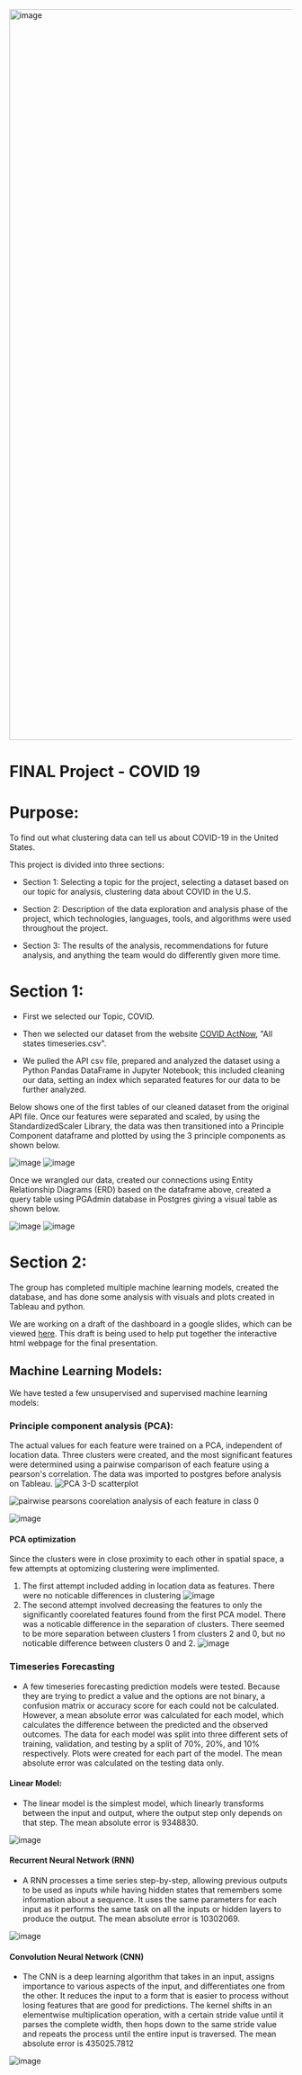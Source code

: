<img width="1300 height 300" alt="image" src="https://user-images.githubusercontent.com/110787194/216836804-63ba971f-30ab-467c-9228-9857d468dd3d.png">



# **FINAL Project - COVID 19**

# Purpose:

To find out what clustering data can tell us about COVID-19 in the United States.  

This project is divided into three sections: 
  - Section 1:  Selecting a topic for the project, selecting a dataset based on our topic for analysis, clustering data about COVID in the U.S.

  - Section 2:  Description of the data exploration and analysis phase of the project, which technologies, languages, tools, and algorithms were used throughout the project.

  - Section 3:  The results of the analysis, recommendations for future analysis, and anything the team would do differently given more time.

# **Section 1:**

  - First we selected our Topic, COVID.
  - Then we selected our dataset from the website [COVID ActNow](https://apidocs.covidactnow.org), "All states timeseries.csv".   

  - We pulled the API csv file, prepared and analyzed the dataset using a Python Pandas DataFrame in Jupyter Notebook; this included cleaning our data, setting an index which separated features for our data to be further analyzed. 

Below shows one of the first tables of our cleaned dataset from the original API file.  Once our features were separated and scaled, by using the StandardizedScaler Library, the data was then transitioned into a Principle Component dataframe and plotted by using the 3 principle components as shown below. 
  
  ![image](https://github.com/cmason1996/Final_Project_Repo/blob/main/SQLDatabase/States_ERD.png)   ![image](https://github.com/cmason1996/Final_Project_Repo/blob/main/SQLDatabase/classERD.png)

Once we wrangled our data, created our connections using Entity Relationship Diagrams (ERD) based on the dataframe above, created a query table using PGAdmin database in Postgres giving a visual table as shown below. 

  ![image](https://user-images.githubusercontent.com/110787194/217985288-a27cdfe6-5926-461b-bcfe-94205db3765f.png)   ![image](https://github.com/cmason1996/Final_Project_Repo/blob/main/SQLDatabase/database.png)

# **Section 2:**

The group has completed multiple machine learning models, created the database, and has done some analysis with visuals and plots created in Tableau and python. 

We are working on a draft of the dashboard in a google slides, which can be viewed [here](https://docs.google.com/presentation/d/1B4qO2vJZSNgvrUMuLoZAHXLGW6Bwc3FtPg9xsuCeNOg/edit#slide=id.p). This draft is being used to help put together the interactive html webpage for the final presentation. 

## Machine Learning Models:

We have tested a few unsupervised and supervised machine learning models:

### Principle component analysis (PCA):
The actual values for each feature were trained on a PCA, independent of location data. Three clusters were created, and the most significant features were determined using a pairwise comparison of each feature using a pearson's correlation. The data was imported to postgres before analysis on Tableau.
![PCA 3-D scatterplot](https://github.com/cmason1996/Final_Project_Repo/blob/main/plots/newplot.png "PCA 3-D scatterplot")

![pairwise pearsons coorelation analysis of each feature in class 0](https://github.com/cmason1996/Final_Project_Repo/blob/main/plots/pairwise_class_0.png "pairwise pearsons coorelation analysis of each feature in class 0")

![image](https://github.com/cmason1996/Final_Project_Repo/blob/main/plots/features.png)

#### PCA optimization
Since the clusters were in close proximity to each other in spatial space, a few attempts at optomizing clustering were implimented. 
1. The first attempt included adding in location data as features. There were no noticable differences in clustering 
![image](https://github.com/cmason1996/Final_Project_Repo/blob/main/plots/PCA_optimized_wLocation.png)
2. The second attempt involved decreasing the features to only the significantly coorelated features found from the first PCA model. There was a noticable difference in the separation of clusters. There seemed to be more separation between clusters 1 from clusters 2 and 0, but no noticable difference between clusters 0 and 2. 
![image](https://github.com/cmason1996/Final_Project_Repo/blob/main/plots/PCA_optimizedFeatures.png)

### Timeseries Forecasting

* A few timeseries forecasting prediction models were tested. Because they are trying to predict a value and the options are not binary, a confusion matrix or accuracy score for each could not be calculated. However, a mean absolute error was calculated for each model, which calculates the difference between the predicted and the observed outcomes. The data for each model was split into three different sets of training, validation, and testing by a split of 70%, 20%, and 10% respectively. Plots were created for each part of the model. The mean absolute error was calculated on the testing data only.

#### Linear Model:

* The linear model is the simplest model, which linearly transforms between the input and output, where the output step only depends on that step. The mean absolute error is 9348830.

![image](https://github.com/cmason1996/Final_Project_Repo/blob/main/plots/timeseriesPrediction_LinearModel.png)

#### Recurrent Neural Network (RNN)

* A RNN processes a time series step-by-step, allowing previous outputs to be used as inputs while having hidden states that remembers some information about a sequence. It uses the same parameters for each input as it performs the same task on all the inputs or hidden layers to produce the output. The mean absolute error is 10302069.

![image](https://github.com/cmason1996/Final_Project_Repo/blob/main/plots/timeseriesPrediction_RNN.png)


#### Convolution Neural Network (CNN)

* The CNN is a deep learning algorithm that takes in an input, assigns importance to various aspects of the input, and differentiates one from the other. It reduces the input to a form that is easier to process without losing features that are good for predictions. The kernel shifts in an elementwise multiplication operation, with a certain stride value until it parses the complete width, then hops down to the same stride value and repeats the process until the entire input is traversed. The mean absolute error is 435025.7812

![image](https://github.com/cmason1996/Final_Project_Repo/blob/main/plots/timeseriesPrediction_CNN.png)

